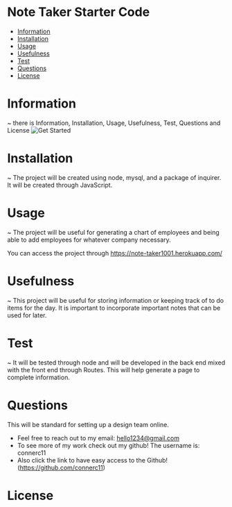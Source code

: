 # Note Taker Starter Code
   
  * [Information](#information)
  * [Installation](#installation)
  * [Usage](#usage)
  * [Usefulness](#usefulness)
  * [Test](#test)
  * [Questions](#questions)
  * [License](#license)
  
  # Information
  ~ there is Information, Installation, Usage, Usefulness, Test, Questions and License
  ![Get Started](./public/assets/image-1.png)


  # Installation
  ~ The project will be created using node, mysql, and a package of inquirer. It will be created through JavaScript.

  
  # Usage
  ~ The project will be useful for generating a chart of employees and being able to add employees for whatever company necessary. 

  You can access the project through https://note-taker1001.herokuapp.com/
  
  # Usefulness
  ~ This project will be useful for storing information or keeping track of to do items for the day. It is important to incorporate important notes that can be used for later.
  
  # Test 
  ~ It will be tested through node and will be developed in the back end mixed with the front end through Routes. This will help generate a page to complete information. 
  
  # Questions
   This will be standard for setting up a design team online.
  * Feel free to reach out to my email: hello1234@gmail.com
  * To see more of my work check out my github! The username is: connerc11
  * Also click the link to have easy access to the Github! (https://github.com/connerc11)
  # License
   